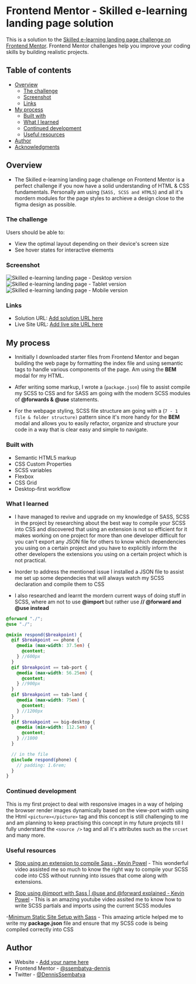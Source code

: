 # Frontend Mentor - Skilled e-learning landing page solution

This is a solution to the [Skilled e-learning landing page challenge on Frontend Mentor](https://www.frontendmentor.io/challenges/skilled-elearning-landing-page-S1ObDrZ8q). Frontend Mentor challenges help you improve your coding skills by building realistic projects.

## Table of contents

- [Overview](#overview)
  - [The challenge](#the-challenge)
  - [Screenshot](#screenshot)
  - [Links](#links)
- [My process](#my-process)
  - [Built with](#built-with)
  - [What I learned](#what-i-learned)
  - [Continued development](#continued-development)
  - [Useful resources](#useful-resources)
- [Author](#author)
- [Acknowledgments](#acknowledgments)

## Overview

- The Skilled e-learning landing page challenge on Frontend Mentor is a perfect challenge if you now have a solid understanding of HTML & CSS fundamentals. Personally am using (`SASS, SCSS and HTML5`) and all it's mordern modules for the page styles to archieve a design close to the figma design as possible.

### The challenge

Users should be able to:

- View the optimal layout depending on their device's screen size
- See hover states for interactive elements

### Screenshot

![Skilled e-learning landing page - Desktop version](./src/assets/Screenshot%20Desktop%20Frontend%20Mentor%20Skilled%20e-learning%20landing%20page.png)
![Skilled e-learning landing page - Tablet version](./src/assets/Screenshot%20Tablet%20Frontend%20Mentor%20Skilled%20e-learning%20landing%20page.png)
![Skilled e-learning landing page - Mobile version](./src/assets/Screenshot%20Mobile%20Frontend%20Mentor%20Skilled%20e-learning%20landing%20page.png)

### Links

- Solution URL: [Add solution URL here](https://your-solution-url.com)
- Live Site URL: [Add live site URL here](https://your-live-site-url.com)

## My process

- Innitially I downloaded starter files from Frontend Mentor and began building the web page by formatting the index file and using semantic tags to handle various components of the page. Am using the **BEM** modal for my HTML.

- Atfer writing some markup, I wrote a (`package.json`) file to assist compile my SCSS to CSS and for SASS am going with the modern SCSS modules of **@forwards & @use** statements.

- For the webpage styling, SCSS file structure am going with a (`7 - 1 file & folder structure)` pattern since it's more handy for the **BEM** modal and allows you to easily refactor, organize and structure your code in a way that is clear easy and simple to navigate.

### Built with

- Semantic HTML5 markup
- CSS Custom Properties
- SCSS variables
- Flexbox
- CSS Grid
- Desktop-first workflow

### What I learned

- I have managed to revive and upgrade on my knowledge of SASS, SCSS in the project by researching about the best way to compile your SCSS into CSS and discovered that using an extension is not so efficient for it makes working on one project for more than one developer difficult for you can't export any JSON file for others to know which dependencies you using on a certain project and you have to explicitily inform the other developers the extensions you using on a certain project which is not practical.

- Inorder to address the mentioned issue I installed a JSON file to assist me set up some dependecies that will always watch my SCSS declaration and compile them to CSS

- I also researched and learnt the mordern current ways of doing stuff in SCSS, where am not to use **@import** but rather use **// @forward and @use instead**

```scss
@forward "./";
@use "./";

@mixin respond($breakpoint) {
  @if $breakpoint == phone {
    @media (max-width: 37.5em) {
      @content;
    } //600px
  }
  @if $breakpoint == tab-port {
    @media (max-width: 56.25em) {
      @content;
    } //900px
  }
  @if $breakpoint == tab-land {
    @media (max-width: 75em) {
      @content;
    } //1200px
  }
  @if $breakpoint == big-desktop {
    @media (min-width: 112.5em) {
      @content;
    } //1800
  }

  // in the file
  @include respond(phone) {
    // padding: 1.6rem;
  }
}
```

### Continued development

This is my first project to deal with responsive images in a way of helping the browser render images dynamically based on the view-port width using the Html `<picture></picture>` tag and this concept is still challenging to me and am planning to keep practising this concept in my future projects till I fully understand the `<source />` tag and all it's attributes such as the `srcset` and many more.

### Useful resources

- [Stop using an extension to compile Sass - Kevin Powel](https://www.youtube.com/watch?v=o4cECvhrBo8) - This wonderful video assisted me so much to know the right way to compile your SCSS code into CSS without running into issues that come along with extensions.

- [Stop using @import with Sass | @use and @forward explained - Kevin Powel](https://www.youtube.com/watch?v=CR-a8upNjJ0&t=51s) - This is an amazing youtube video assited me to know how to write SCSS partials and imports using the current SCSS modules

-[Minimum Static Site Setup with Sass](https://thinkdobecreate.com/articles/minimum-static-site-sass-setup/) - This amazing article helped me to write my **package.json** file and ensure that my SCSS code is being compiled correctly into CSS

## Author

- Website - [Add your name here](https://www.your-site.com)
- Frontend Mentor - [@ssembatya-dennis](https://www.frontendmentor.io/profile/ssembatya-dennis)
- Twitter - [@DennisSsembatya](https://twitter.com/DennisSsembatya)
